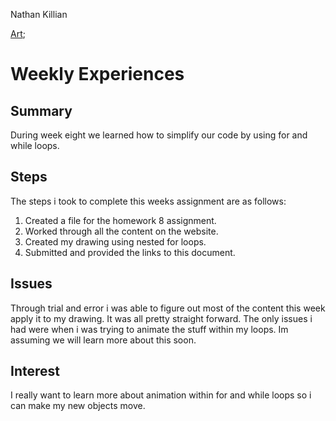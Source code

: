 Nathan Killian

[Art](https://alexk2313.github.io/120-work/hw-8/);

# Weekly Experiences
## Summary
During week eight we learned how to simplify our code by using for and while loops.

## Steps
The steps i took to complete this weeks assignment are as follows:
1. Created a file for the homework 8 assignment.
2. Worked through all the content on the website.
2. Created my drawing using nested for loops.
3. Submitted and provided the links to this document.

## Issues
Through trial and error i was able to figure out most of the content this week apply it to my drawing. It was all pretty straight forward. The only issues i had were when i was trying to animate the stuff within my loops. Im assuming we will learn more about this soon.
## Interest
I really want to learn more about animation within for and while loops so i can make my new objects move.
